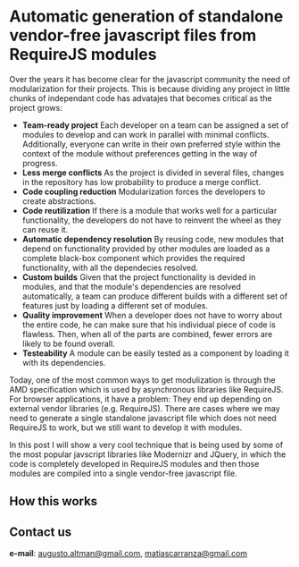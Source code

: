 Automatic generation of standalone vendor-free javascript files from RequireJS modules
=============

Over the years it has become clear for the javascript community the need of modularization for their projects. This is because dividing any project in little chunks of independant code has advatajes that becomes critical as the project grows:

*   **Team-ready project** Each developer on a team can be assigned a set of modules to develop and can work in parallel with minimal conflicts. Additionally, everyone can write in their own preferred style within the context of the module without preferences getting in the way of progress.
*   **Less merge conflicts** As the project is divided in several files, changes in the repository has low probability to produce a merge conflict.
*   **Code coupling reduction** Modularization forces the developers to create abstractions.
*   **Code reutilization** If there is a module that works well for a particular functionality, the developers do not have to reinvent the wheel as they can reuse it.
*   **Automatic dependency resolution** By reusing code, new modules that depend on functionality provided by other modules are loaded as a complete black-box component which provides the required functionality, with all the dependecies resolved.
*   **Custom builds** Given that the project functionality is devided in modules, and that the module's dependencies are resolved automatically, a team can produce different builds with a different set of features just by loading a different set of modules.
*   **Quality improvement** When a developer does not have to worry about the entire code, he can make sure that his individual piece of code is flawless. Then, when all of the parts are combined, fewer errors are likely to be found overall.
*   **Testeability** A module can be easily tested as a component by loading it with its dependencies.

Today, one of the most common ways to get modulization is through the AMD specification which is used by asynchronous libraries like RequireJS. For browser applications, it have a problem: They end up depending on external vendor libraries (e.g. RequireJS). There are cases where we may need to generate a single standalone javascript file which does not need RequireJS to work, but we still want to develop it with modules.

In this post I will show a very cool technique that is being used by some of the most popular javscript libraries like Modernizr and JQuery, in which the code is completely developed in RequireJS modules and then those modules are compiled into a single vendor-free javascript file.

How this works
-------------



Contact us
-------------

**e-mail**: augusto.altman@gmail.com, matiascarranza@gmail.com